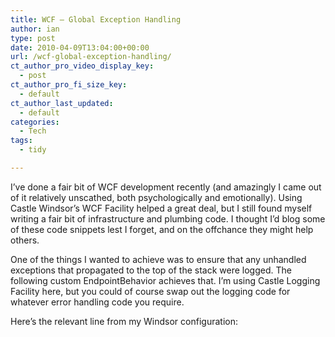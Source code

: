 ```yaml
---
title: WCF – Global Exception Handling
author: ian
type: post
date: 2010-04-09T13:04:00+00:00
url: /wcf-global-exception-handling/
ct_author_pro_video_display_key:
  - post
ct_author_pro_fi_size_key:
  - default
ct_author_last_updated:
  - default
categories:
  - Tech
tags:
  - tidy

---
```

I’ve done a fair bit of WCF development recently (and amazingly I came out of it relatively unscathed, both psychologically and emotionally). Using Castle Windsor’s WCF Facility helped a great deal, but I still found myself writing a fair bit of infrastructure and plumbing code. I thought I’d blog some of these code snippets lest I forget, and on the offchance they might help others.

One of the things I wanted to achieve was to ensure that any unhandled exceptions that propagated to the top of the stack were logged. The following custom EndpointBehavior achieves that. I’m using Castle Logging Facility here, but you could of course swap out the logging code for whatever error handling code you require.

<!--kg-card-begin: html-->

<!--kg-card-end: html-->

Here&#8217;s the relevant line from my Windsor configuration:

<!--kg-card-begin: html-->

<!--kg-card-end: html-->